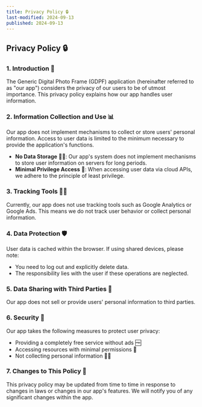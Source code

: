 ```yaml
---
title: Privacy Policy 🔒
last-modified: 2024-09-13
published: 2024-09-13
---
```


## Privacy Policy 🔒

### 1. Introduction 👋

The Generic Digital Photo Frame (GDPF) application (hereinafter referred to as "our app") considers the privacy of our users to be of utmost importance. This privacy policy explains how our app handles user information.

### 2. Information Collection and Use 📊

Our app does not implement mechanisms to collect or store users' personal information. Access to user data is limited to the minimum necessary to provide the application's functions.

- **No Data Storage** 🚫💾: Our app's system does not implement mechanisms to store user information on servers for long periods.
- **Minimal Privilege Access** 🔑: When accessing user data via cloud APIs, we adhere to the principle of least privilege.

### 3. Tracking Tools 🕵️‍♂️

Currently, our app does not use tracking tools such as Google Analytics or Google Ads. This means we do not track user behavior or collect personal information.

### 4. Data Protection 🛡️

User data is cached within the browser. If using shared devices, please note:

- You need to log out and explicitly delete data.
- The responsibility lies with the user if these operations are neglected.

### 5. Data Sharing with Third Parties 🤝

Our app does not sell or provide users' personal information to third parties.

### 6. Security 🔐

Our app takes the following measures to protect user privacy:

- Providing a completely free service without ads 🆓
- Accessing resources with minimal permissions 🔑
- Not collecting personal information 🚫👤

### 7. Changes to This Policy 📝

This privacy policy may be updated from time to time in response to changes in laws or changes in our app's features. We will notify you of any significant changes within the app.
<!-- 
### 8. Contact Us 📧

If you have any questions or concerns about this privacy policy, please contact us at [insert contact information].
-->